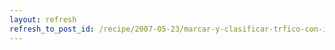 ```yaml
---
layout: refresh
refresh_to_post_id: /recipe/2007-05-23/marcar-y-clasificar-trfico-con-iptables-y-tc
---
```

